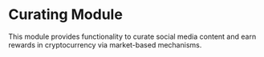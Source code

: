 # Curating Module

This module provides functionality to curate social media content and earn rewards in cryptocurrency via market-based mechanisms.

